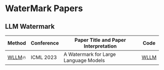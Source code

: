 # WaterMark Papers

## LLM Watermark 

|Method|Conference|Paper Title and Paper Interpretation|Code|  
|-----|----|----|-----| 
|[WLLM](https://arxiv.org/abs/1907.0023)🔥 |ICML 2023|A Watermark for Large Language Models|[WLLM](https://github.com/jwkirchenbauer/lm-watermarking)|  


